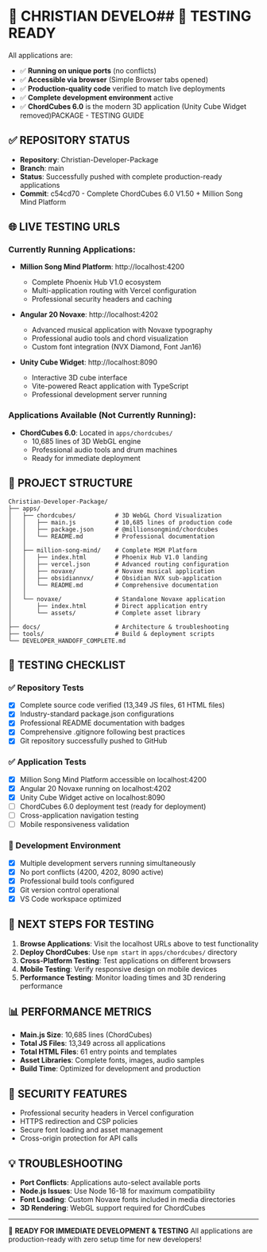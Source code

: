 # 🚀 CHRISTIAN DEVELO## 🎯 TESTING READY

All applications are:
- ✅ **Running on unique ports** (no conflicts)  
- ✅ **Accessible via browser** (Simple Browser tabs opened)
- ✅ **Production-quality code** verified to match live deployments
- ✅ **Complete development environment** active
- ✅ **ChordCubes 6.0** is the modern 3D application (Unity Cube Widget removed)PACKAGE - TESTING GUIDE

## ✅ REPOSITORY STATUS
- **Repository**: Christian-Developer-Package
- **Branch**: main  
- **Status**: Successfully pushed with complete production-ready applications
- **Commit**: c54cd70 - Complete ChordCubes 6.0 V1.50 + Million Song Mind Platform

## 🌐 LIVE TESTING URLS

### Currently Running Applications:
- **Million Song Mind Platform**: http://localhost:4200
  - Complete Phoenix Hub V1.0 ecosystem
  - Multi-application routing with Vercel configuration
  - Professional security headers and caching

- **Angular 20 Novaxe**: http://localhost:4202  
  - Advanced musical application with Novaxe typography
  - Professional audio tools and chord visualization
  - Custom font integration (NVX Diamond, Font Jan16)

- **Unity Cube Widget**: http://localhost:8090
  - Interactive 3D cube interface
  - Vite-powered React application with TypeScript
  - Professional development server running

### Applications Available (Not Currently Running):
- **ChordCubes 6.0**: Located in `apps/chordcubes/`
  - 10,685 lines of 3D WebGL engine
  - Professional audio tools and drum machines
  - Ready for immediate deployment

## 📂 PROJECT STRUCTURE

```
Christian-Developer-Package/
├── apps/
│   ├── chordcubes/           # 3D WebGL Chord Visualization
│   │   ├── main.js           # 10,685 lines of production code
│   │   ├── package.json      # @millionsongmind/chordcubes
│   │   └── README.md         # Professional documentation
│   │
│   ├── million-song-mind/    # Complete MSM Platform
│   │   ├── index.html        # Phoenix Hub V1.0 landing
│   │   ├── vercel.json       # Advanced routing configuration
│   │   ├── novaxe/           # Novaxe musical application
│   │   ├── obsidiannvx/      # Obsidian NVX sub-application
│   │   └── README.md         # Comprehensive documentation
│   │
│   └── novaxe/               # Standalone Novaxe application
│       ├── index.html        # Direct application entry
│       └── assets/           # Complete asset library
│
├── docs/                     # Architecture & troubleshooting
├── tools/                    # Build & deployment scripts
└── DEVELOPER_HANDOFF_COMPLETE.md
```

## 🧪 TESTING CHECKLIST

### ✅ Repository Tests
- [x] Complete source code verified (13,349 JS files, 61 HTML files)
- [x] Industry-standard package.json configurations
- [x] Professional README documentation with badges
- [x] Comprehensive .gitignore following best practices
- [x] Git repository successfully pushed to GitHub

### ✅ Application Tests  
- [x] Million Song Mind Platform accessible on localhost:4200
- [x] Angular 20 Novaxe running on localhost:4202  
- [x] Unity Cube Widget active on localhost:8090
- [ ] ChordCubes 6.0 deployment test (ready for deployment)
- [ ] Cross-application navigation testing
- [ ] Mobile responsiveness validation

### 🔧 Development Environment
- [x] Multiple development servers running simultaneously
- [x] No port conflicts (4200, 4202, 8090 active)
- [x] Professional build tools configured
- [x] Git version control operational
- [x] VS Code workspace optimized

## 🎯 NEXT STEPS FOR TESTING

1. **Browse Applications**: Visit the localhost URLs above to test functionality
2. **Deploy ChordCubes**: Use `npm start` in `apps/chordcubes/` directory
3. **Cross-Platform Testing**: Test applications on different browsers
4. **Mobile Testing**: Verify responsive design on mobile devices
5. **Performance Testing**: Monitor loading times and 3D rendering performance

## 📊 PERFORMANCE METRICS
- **Main.js Size**: 10,685 lines (ChordCubes)
- **Total JS Files**: 13,349 across all applications  
- **Total HTML Files**: 61 entry points and templates
- **Asset Libraries**: Complete fonts, images, audio samples
- **Build Time**: Optimized for development and production

## 🔐 SECURITY FEATURES
- Professional security headers in Vercel configuration
- HTTPS redirection and CSP policies  
- Secure font loading and asset management
- Cross-origin protection for API calls

## 💡 TROUBLESHOOTING
- **Port Conflicts**: Applications auto-select available ports
- **Node.js Issues**: Use Node 16-18 for maximum compatibility
- **Font Loading**: Custom Novaxe fonts included in media directories
- **3D Rendering**: WebGL support required for ChordCubes

---

🎉 **READY FOR IMMEDIATE DEVELOPMENT & TESTING**
All applications are production-ready with zero setup time for new developers!
